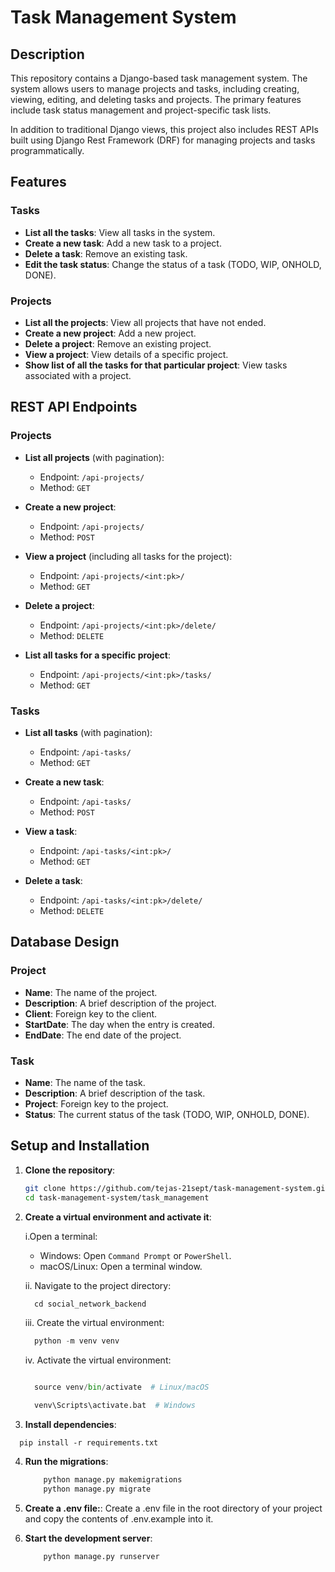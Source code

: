 # Task Management System

## Description

This repository contains a Django-based task management system. The system allows users to manage projects and tasks, including creating, viewing, editing, and deleting tasks and projects. The primary features include task status management and project-specific task lists.

In addition to traditional Django views, this project also includes REST APIs built using Django Rest Framework (DRF) for managing projects and tasks programmatically.

## Features

### Tasks

- **List all the tasks**: View all tasks in the system.
- **Create a new task**: Add a new task to a project.
- **Delete a task**: Remove an existing task.
- **Edit the task status**: Change the status of a task (TODO, WIP, ONHOLD, DONE).

### Projects

- **List all the projects**: View all projects that have not ended.
- **Create a new project**: Add a new project.
- **Delete a project**: Remove an existing project.
- **View a project**: View details of a specific project.
- **Show list of all the tasks for that particular project**: View tasks associated with a project.

## REST API Endpoints

### Projects

- **List all projects** (with pagination):

  - Endpoint: `/api-projects/`
  - Method: `GET`

- **Create a new project**:

  - Endpoint: `/api-projects/`
  - Method: `POST`

- **View a project** (including all tasks for the project):

  - Endpoint: `/api-projects/<int:pk>/`
  - Method: `GET`

- **Delete a project**:

  - Endpoint: `/api-projects/<int:pk>/delete/`
  - Method: `DELETE`

- **List all tasks for a specific project**:
  - Endpoint: `/api-projects/<int:pk>/tasks/`
  - Method: `GET`

### Tasks

- **List all tasks** (with pagination):

  - Endpoint: `/api-tasks/`
  - Method: `GET`

- **Create a new task**:

  - Endpoint: `/api-tasks/`
  - Method: `POST`

- **View a task**:

  - Endpoint: `/api-tasks/<int:pk>/`
  - Method: `GET`

- **Delete a task**:
  - Endpoint: `/api-tasks/<int:pk>/delete/`
  - Method: `DELETE`

## Database Design

### Project

- **Name**: The name of the project.
- **Description**: A brief description of the project.
- **Client**: Foreign key to the client.
- **StartDate**: The day when the entry is created.
- **EndDate**: The end date of the project.

### Task

- **Name**: The name of the task.
- **Description**: A brief description of the task.
- **Project**: Foreign key to the project.
- **Status**: The current status of the task (TODO, WIP, ONHOLD, DONE).

## Setup and Installation

1. **Clone the repository**:

   ```sh
   git clone https://github.com/tejas-21sept/task-management-system.git
   cd task-management-system/task_management

   ```

2. **Create a virtual environment and activate it**:

   i.Open a terminal:

   - Windows: Open `Command Prompt` or `PowerShell`.
   - macOS/Linux: Open a terminal window.

   ii. Navigate to the project directory:

   ```python
     cd social_network_backend

   ```

   iii. Create the virtual environment:

   ```python
     python -m venv venv

   ```

   iv. Activate the virtual environment:

   ```python

     source venv/bin/activate  # Linux/macOS

     venv\Scripts\activate.bat  # Windows

   ```

3. **Install dependencies**:

```pip
  pip install -r requirements.txt
```

4. **Run the migrations**:

   ```python
       python manage.py makemigrations
       python manage.py migrate
   ```

5. **Create a .env file:**:
   Create a .env file in the root directory of your project and copy the contents of .env.example into it.

6. **Start the development server**:
   ```python
       python manage.py runserver
   ```
